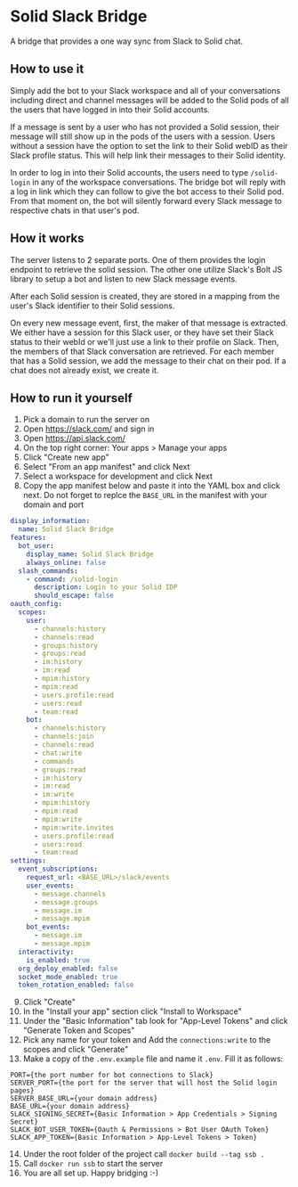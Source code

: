 # Solid Slack Bridge
A bridge that provides a one way sync from Slack to Solid chat.

## How to use it
Simply add the bot to your Slack workspace and all of your conversations including direct and channel messages will be added to the Solid pods of all the users that have logged in into their Solid accounts.

If a message is sent by a user who has not provided a Solid session, their message will still show up in the pods of the users with a session. Users without a session have the option to set the link to their Solid webID as their Slack profile status. This will help link their messages to their Solid identity.

In order to log in into their Solid accounts, the users need to type `/solid-login` in any of the workspace conversations. The bridge bot will reply with a log in link which they can follow to give the bot access to their Solid pod. From that moment on, the bot will silently forward every Slack message to respective chats in that user's pod.

## How it works
The server listens to 2 separate ports. One of them provides the login endpoint to retrieve the solid session. The other one utilize Slack's Bolt JS library to setup a bot and listen to new Slack message events.

After each Solid session is created, they are stored in a mapping from the user's Slack identifier to their Solid sessions.

On every new message event, first, the maker of that message is extracted. We either have a session for this Slack user, or they have set their Slack status to their webId or we'll just use a link to their profile on Slack. Then, the members of that Slack conversation are retrieved. For each member that has a Solid session, we add the message to their chat on their pod. If a chat does not already exist, we create it.

## How to run it yourself
1. Pick a domain to run the server on
2. Open https://slack.com/ and sign in
3. Open https://api.slack.com/
4. On the top right corner: Your apps > Manage your apps
5. Click "Create new app"
6. Select "From an app manifest" and click Next
7. Select a workspace for development and click Next
8. Copy the app manifest below and paste it into the YAML box and click next. Do not forget to replce the `BASE_URL` in the manifest with your domain and port
```yaml
display_information:
  name: Solid Slack Bridge
features:
  bot_user:
    display_name: Solid Slack Bridge
    always_online: false
  slash_commands:
    - command: /solid-login
      description: Login to your Solid IDP
      should_escape: false
oauth_config:
  scopes:
    user:
      - channels:history
      - channels:read
      - groups:history
      - groups:read
      - im:history
      - im:read
      - mpim:history
      - mpim:read
      - users.profile:read
      - users:read
      - team:read
    bot:
      - channels:history
      - channels:join
      - channels:read
      - chat:write
      - commands
      - groups:read
      - im:history
      - im:read
      - im:write
      - mpim:history
      - mpim:read
      - mpim:write
      - mpim:write.invites
      - users.profile:read
      - users:read
      - team:read
settings:
  event_subscriptions:
    request_url: <BASE_URL>/slack/events
    user_events:
      - message.channels
      - message.groups
      - message.im
      - message.mpim
    bot_events:
      - message.im
      - message.mpim
  interactivity:
    is_enabled: true
  org_deploy_enabled: false
  socket_mode_enabled: true
  token_rotation_enabled: false
```
9. Click "Create"
10. In the "Install your app" section click "Install to Workspace"
11. Under the "Basic Information" tab look for "App-Level Tokens" and click "Generate Token and Scopes"
12. Pick any name for your token and Add the `connections:write` to the scopes and click "Generate"
13. Make a copy of the `.env.example` file and name it `.env`. Fill it as follows:
```
PORT={the port number for bot connections to Slack}
SERVER_PORT={the port for the server that will host the Solid login pages}
SERVER_BASE_URL={your domain address}
BASE_URL={your domain address}
SLACK_SIGNING_SECRET={Basic Information > App Credentials > Signing Secret}
SLACK_BOT_USER_TOKEN={Oauth & Permissions > Bot User OAuth Token}
SLACK_APP_TOKEN={Basic Information > App-Level Tokens > Token}
```
14. Under the root folder of the project call `docker build --tag ssb .`
15. Call `docker run ssb` to start the server
16. You are all set up. Happy bridging :-)
